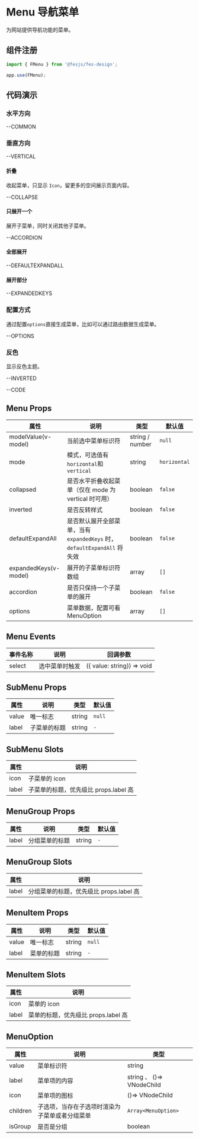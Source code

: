 # Menu 导航菜单

为网站提供导航功能的菜单。

## 组件注册

```js
import { FMenu } from '@fesjs/fes-design';

app.use(FMenu);
```

## 代码演示

### 水平方向

--COMMON

### 垂直方向

--VERTICAL

#### 折叠

收起菜单，只显示 `Icon`，留更多的空间展示页面内容。

--COLLAPSE

#### 只展开一个

展开子菜单，同时关闭其他子菜单。

--ACCORDION

#### 全部展开

--DEFAULTEXPANDALL

#### 展开部分

--EXPANDEDKEYS

### 配置方式

通过配置`options`直接生成菜单，比如可以通过路由数据生成菜单。

--OPTIONS

### 反色

显示反色主题。

--INVERTED

--CODE

## Menu Props

| 属性                  | 说明                                                                    | 类型            | 默认值       |
| --------------------- | ----------------------------------------------------------------------- | --------------- | ------------ |
| modelValue(v-model)   | 当前选中菜单标识符                                                      | string / number | `null`       |
| mode                  | 模式，可选值有`horizontal`和`vertical`                                  | string          | `horizontal` |
| collapsed             | 是否水平折叠收起菜单（仅在 mode 为 vertical 时可用）                    | boolean         | `false`      |
| inverted              | 是否反转样式                                                            | boolean         | `false`      |
| defaultExpandAll      | 是否默认展开全部菜单，当有 `expandedKeys` 时，`defaultExpandAll` 将失效 | boolean         | `false`      |
| expandedKeys(v-model) | 展开的子菜单标识符数组                                                  | array           | `[]`         |
| accordion             | 是否只保持一个子菜单的展开                                              | boolean         | `false`      |
| options               | 菜单数据，配置可看 MenuOption                                           | array           | `[]`         |

## Menu Events

| 事件名称 | 说明           | 回调参数                   |
| -------- | -------------- | -------------------------- |
| select   | 选中菜单时触发 | ({ value: string}) => void |

## SubMenu Props

| 属性  | 说明         | 类型   | 默认值 |
| ----- | ------------ | ------ | ------ |
| value | 唯一标志     | string | `null` |
| label | 子菜单的标题 | string | `-`    |

## SubMenu Slots

| 属性  | 说明                                  |
| ----- | ------------------------------------- |
| icon  | 子菜单的 icon                         |
| label | 子菜单的标题，优先级比 props.label 高 |

## MenuGroup Props

| 属性  | 说明           | 类型   | 默认值 |
| ----- | -------------- | ------ | ------ |
| label | 分组菜单的标题 | string | `-`    |

## MenuGroup Slots

| 属性  | 说明                                    |
| ----- | --------------------------------------- |
| label | 分组菜单的标题，优先级比 props.label 高 |

## MenuItem Props

| 属性  | 说明       | 类型   | 默认值 |
| ----- | ---------- | ------ | ------ |
| value | 唯一标志   | string | `null` |
| label | 菜单的标题 | string | `-`    |

## MenuItem Slots

| 属性  | 说明                                |
| ----- | ----------------------------------- |
| icon  | 菜单的 icon                         |
| label | 菜单的标题，优先级比 props.label 高 |

## MenuOption

| 属性     | 说明                                           | 类型                      |
| -------- | ---------------------------------------------- | ------------------------- |
| value    | 菜单标识符                                     | string                    |
| label    | 菜单项的内容                                   | string 、 ()=> VNodeChild |
| icon     | 菜单项的图标                                   | ()=> VNodeChild           |
| children | 子选项，当存在子选项时渲染为子菜单或者分组菜单 | `Array<MenuOption>`       |
| isGroup  | 是否是分组                                     | boolean                   |
